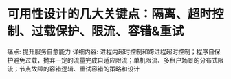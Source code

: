 # 可用性设计的几大关键点：隔离、超时控制、过载保护、限流、容错&重试

痛点: 提升服务自愈能力
详细内容: 进程内超时控制和跨进程超时控制；程序自保护避免过载，抛弃一定的流量完成自适应限流；单机限流、多租户场景的分布式限流；节点故障的容错逻辑、重试容错的策略和设计